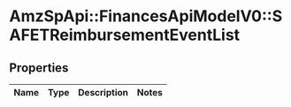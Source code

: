 # AmzSpApi::FinancesApiModelV0::SAFETReimbursementEventList

## Properties
Name | Type | Description | Notes
------------ | ------------- | ------------- | -------------


